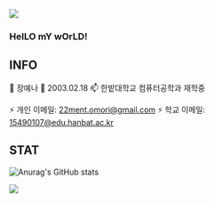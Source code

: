 <img src="https://capsule-render.vercel.app/api?type=rect&color=#3ADF00&height=300px&section=header&text=반갑습니다&fontSize=100px" />

### HelLO mY wOrLD!
## INFO
🔭 장예나
🌱 2003.02.18
📫 한밭대학교 컴퓨터공학과 재학중

⚡ 개인 이메일: 22ment.omori@gmail.com 
⚡ 학교 이메일: 15490107@edu.hanbat.ac.kr

## STAT

![Anurag's GitHub stats](https://github-readme-stats.vercel.app/api?username=Yena-J&show_icons=true&theme=radical)

<img src="https://capsule-render.vercel.app/api?type=모양&color=색상코드&height=높이&section=footer&text=텍스트&fontSize=텍스트크기" />
